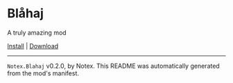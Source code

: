 # Blåhaj

A truly amazing mod

[Install](https://hitman-resources.netlify.app/smf-install-link/https://github.com/Notexe/h3-blahaj/releases/latest/download/mod.framework.zip) | [Download](https://github.com/Notexe/h3-blahaj/releases/latest/download/mod.framework.zip)

---

`Notex.Blahaj` v0.2.0, by Notex. This README was automatically generated from the mod's manifest.

